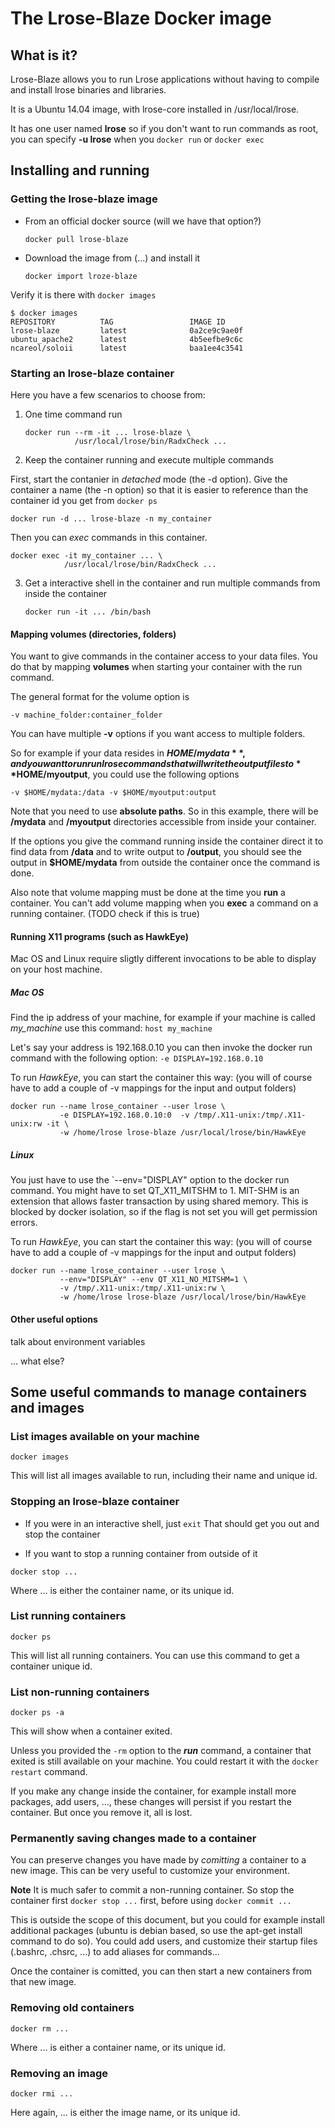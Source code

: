 # The Lrose-Blaze Docker image

## What is it?

Lrose-Blaze allows you to run Lrose applications without having to compile and install lrose binaries and libraries. 

It is a Ubuntu 14.04 image, with lrose-core installed in 
/usr/local/lrose.

It has one user named **lrose** so if you don't want to run commands as root, you can specify **-u lrose** when you `docker run` or `docker exec`

## Installing and running

### Getting the lrose-blaze image

* From an official docker source (will we have that option?)

   `docker pull lrose-blaze`

* Download the image from (...) and install it

   `docker import lroze-blaze`

Verify it is there with `docker images`

```
$ docker images
REPOSITORY          TAG                 IMAGE ID     
lrose-blaze         latest              0a2ce9c9ae0f 
ubuntu_apache2      latest              4b5eefbe9c6c 
ncareol/soloii      latest              baa1ee4c3541
```

### Starting an lrose-blaze container

Here you have a few scenarios to choose from:

1. One time command run

	```
	docker run --rm -it ... lrose-blaze \
	           /usr/local/lrose/bin/RadxCheck ...
	```
	
2. Keep the container running and execute multiple commands

  First, start the contanier in *detached* mode (the -d option).
  Give the container a name (the -n option) so that it is easier to
  reference than the container id you get from `docker ps`

   `docker run -d ... lrose-blaze -n my_container`
   
  Then you can *exec* commands in this container.
   
   ```
   docker exec -it my_container ... \
               /usr/local/lrose/bin/RadxCheck ...
   ```
   
   
3. Get a interactive shell in the container and run multiple commands from inside the container

   `docker run -it ... /bin/bash`
   
#### Mapping volumes (directories, folders)

You want to give commands in the container access to your data files. You do that by mapping **volumes** when starting your container with the run command.

The general format for the volume option is

   `-v machine_folder:container_folder`
   
You can have multiple **-v** options if you want access to multiple folders.

So for example if your data resides in **$HOME/mydata**, and you want to run run lrose commands that will write the output files to 
**$HOME/myoutput**, you could use the following options

   `-v $HOME/mydata:/data -v $HOME/myoutput:output`
   
Note that you need to use **absolute paths**. So in this example, there will be **/mydata** and **/myoutput** directories accessible from inside your container. 

If the options you give the command running inside the container direct it to find data from **/data** and to write output to **/output**, you should see the output in **$HOME/mydata** from outside the container once the command is done.

Also note that volume mapping must be done at the time you **run** a container. You can't add volume mapping when you **exec** a command on a running container. (TODO check if this is true)

#### Running X11 programs (such as HawkEye)

Mac OS and Linux require sligtly different invocations to be able to display on your host machine.

##### Mac OS

Find the ip address of your machine, for example if your machine is called *my_machine* use this command: `host my_machine`

Let's say your address is 192.168.0.10 you can then invoke the docker run command with the following option: `-e DISPLAY=192.168.0.10`

To run *HawkEye*, you can start the container this way: (you will of course have to add a couple of -v mappings for the input and output folders)

```
docker run --name lrose_container --user lrose \
           -e DISPLAY=192.168.0.10:0  -v /tmp/.X11-unix:/tmp/.X11-unix:rw -it \
           -w /home/lrose lrose-blaze /usr/local/lrose/bin/HawkEye
```

##### Linux

You just have to use the `--env="DISPLAY" option to the docker run command.
You might have to set QT_X11_MITSHM to 1. MIT-SHM is an extension that allows faster transaction by using shared memory. This is blocked by docker isolation, so if the flag is not set you will get permission errors.

To run *HawkEye*, you can start the container this way: (you will of course have to add a couple of -v mappings for the input and output folders)

```
docker run --name lrose_container --user lrose \
           --env="DISPLAY" --env QT_X11_NO_MITSHM=1 \
           -v /tmp/.X11-unix:/tmp/.X11-unix:rw \
           -w /home/lrose lrose-blaze /usr/local/lrose/bin/HawkEye
```

#### Other useful options

talk about environment variables

... what else?

## Some useful commands to manage containers and images

### List images available on your machine

`docker images`

This will list all images available to run, including their name and unique id.

### Stopping an lrose-blaze container

* If you were in an interactive shell, just `exit` That should get you out and stop the container

* If you want to stop a running container from outside of it

`docker stop ...`

Where ... is either the container name, or its unique id.

### List running containers

`docker ps`

This will list all running containers. You can use this command to get a container unique id.

### List non-running containers

`docker ps -a`

This will show when a container exited. 

Unless you provided the `-rm` option to the ***run*** command, a container that exited is still available on your machine. You could restart it with the `docker restart` command.

If you make any change inside the container, for example install more packages, add users, ..., these changes will persist if you restart the container. But once you remove it, all is lost.

### Permanently saving changes made to a container

You can preserve changes you have made by *comitting* a container to a new image. This can be very useful to customize your environment.

**Note** It is much safer to commit a non-running container. So stop the container first `docker stop ...` first, before using `docker commit ...`

This is outside the scope of this document, but you could for example install additional packages (ubuntu is debian based, so use the apt-get install command to do so).
You could add users, and customize their startup files (.bashrc, .chsrc, ...) to add aliases for commands...

Once the container is comitted, you can then start a new containers from that new image.



### Removing old containers

`docker rm ...`

Where ... is either a container name, or its unique id.

### Removing an image

`docker rmi ...`

Here again, ... is either the image name, or its unique id.

   



